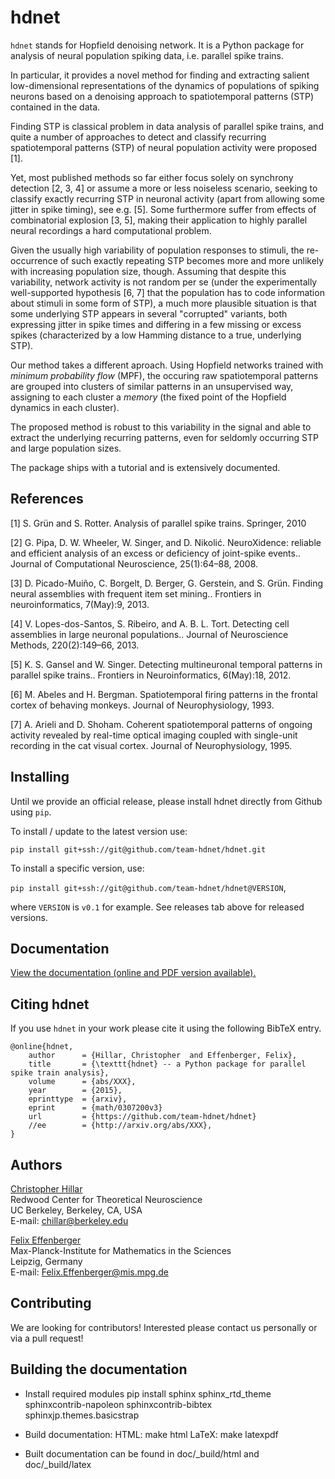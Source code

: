 hdnet
=====

`hdnet` stands for Hopfield denoising network. It is a Python package
for analysis of neural population spiking data, i.e. parallel spike trains.

In particular, it provides a novel method for finding and extracting
salient low-dimensional representations of the dynamics of populations
of spiking neurons based on a denoising approach to spatiotemporal
patterns (STP) contained in the data.

Finding STP is classical problem in data analysis of parallel spike
trains, and quite a number of approaches to detect and classify
recurring spatiotemporal patterns (STP) of neural population activity
were proposed [1].

Yet, most published methods so far either focus solely on synchrony
detection [2, 3, 4] or assume a more or less noiseless scenario, seeking to
classify exactly recurring STP in neuronal activity (apart from allowing
some jitter in spike timing), see e.g. [5]. Some furthermore suffer from
effects of combinatorial explosion [3, 5], making their application to
highly parallel neural recordings a hard computational problem.

Given the usually high variability of population responses to stimuli,
the re-occurrence of such exactly repeating STP becomes more and more
unlikely with increasing population size, though. Assuming that despite
this variability, network activity is not random per se (under the
experimentally well-supported hypothesis [6, 7] that the population has
to code information about stimuli in some form of STP), a much more
plausible situation is that some underlying STP appears in several
"corrupted" variants,  both expressing jitter in spike times and differing
in a few missing or excess spikes (characterized by a low Hamming distance
to a true, underlying STP).

Our method takes a different aproach. Using Hopfield networks trained
with *minimum probability flow* (MPF), the occuring raw spatiotemporal
patterns are grouped into clusters of similar patterns in an unsupervised
way, assigning to each cluster a *memory* (the fixed point of the
Hopfield dynamics in each cluster).

The proposed method is robust to this variability in the signal and able to
extract the underlying recurring patterns, even for seldomly occurring STP
and large population sizes.

The package ships with a tutorial and is extensively documented.

References
----------
[1] S. Grün and S. Rotter. Analysis of parallel spike trains. Springer, 2010

[2] G. Pipa, D. W. Wheeler, W. Singer, and D. Nikolić. NeuroXidence: reliable and efficient analysis of an excess or deficiency of joint-spike events.. Journal of Computational Neuroscience, 25(1):64–88, 2008.

[3] D. Picado-Muiño, C. Borgelt, D. Berger, G. Gerstein, and S. Grün. Finding neural assemblies with frequent item set mining.. Frontiers in neuroinformatics, 7(May):9, 2013.

[4] V. Lopes-dos-Santos, S. Ribeiro, and A. B. L. Tort. Detecting cell assemblies in large neuronal populations.. Journal of Neuroscience Methods, 220(2):149–66, 2013.

[5] K. S. Gansel and W. Singer. Detecting multineuronal temporal patterns in parallel spike trains.. Frontiers in Neuroinformatics, 6(May):18, 2012.

[6] M. Abeles and H. Bergman. Spatiotemporal firing patterns in the frontal cortex of behaving monkeys. Journal of Neurophysiology, 1993.

[7] A. Arieli and D. Shoham. Coherent spatiotemporal patterns of ongoing activity revealed by real-time optical imaging coupled with single-unit recording in the cat visual cortex. Journal of Neurophysiology, 1995.


Installing
----------

Until we provide an official release, please install hdnet directly from Github using `pip`.

To install / update to the latest version use:

`pip install git+ssh://git@github.com/team-hdnet/hdnet.git`

To install a specific version, use:

`pip install git+ssh://git@github.com/team-hdnet/hdnet@VERSION`,

where `VERSION` is `v0.1` for example. See releases tab above for released versions.
 

Documentation
-------------

[View the documentation (online and PDF version available).](http://team-hdnet.github.io/hdnet/git) 


Citing hdnet
------------

If you use `hdnet` in your work please cite it using the following BibTeX entry.

```
@online{hdnet,
    author      = {Hillar, Christopher  and Effenberger, Felix},
    title       = {\texttt{hdnet} -- a Python package for parallel spike train analysis},
    volume      = {abs/XXX},
    year        = {2015},
    eprinttype  = {arxiv},
    eprint      = {math/0307200v3}
    url         = {https://github.com/team-hdnet/hdnet}
    //ee        = {http://arxiv.org/abs/XXX},
}
```


Authors
-------

[Christopher Hillar](http://www.msri.org/people/members/chillar/)  
Redwood Center for Theoretical Neuroscience  
UC Berkeley, Berkeley, CA, USA  
E-mail: chillar@berkeley.edu  

[Felix Effenberger](http://personal-homepages.mis.mpg.de/effen/)  
Max-Planck-Institute for Mathematics in the Sciences  
Leipzig, Germany  
E-mail: Felix.Effenberger@mis.mpg.de  


Contributing
------------

We are looking for contributors! Interested please contact us personally
or via a pull request!


Building the documentation
--------------------------

* Install required modules
  pip install sphinx sphinx_rtd_theme sphinxcontrib-napoleon sphinxcontrib-bibtex sphinxjp.themes.basicstrap

* Build documentation:
  HTML: make html
  LaTeX: make latexpdf

* Built documentation can be found in doc/_build/html and doc/_build/latex

